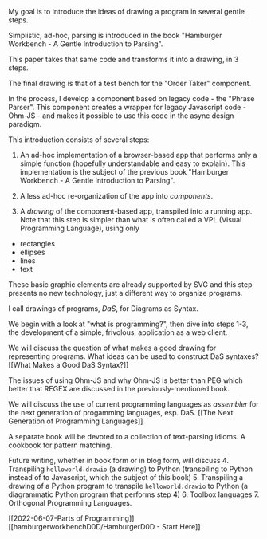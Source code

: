 My goal is to introduce the ideas of drawing a program in several gentle steps.

Simplistic, ad-hoc, parsing is introduced in the book "Hamburger Workbench - A Gentle Introduction to Parsing".

This paper takes that same code and transforms it into a drawing, in 3 steps.

The final drawing is that of a test bench for the "Order Taker" component.

In the process, I develop a component based on legacy code - the "Phrase Parser".  This component creates a wrapper for legacy Javascript code - Ohm-JS - and makes it possible to use this code in the async design paradigm.

This introduction consists of several steps:

1. An ad-hoc implementation of a browser-based app that performs only a simple function (hopefully understandable and easy to explain).  This implementation is the subject of the previous book "Hamburger Workbench - A Gentle Introduction to Parsing".

2. A less ad-hoc re-organization of the app into *components*.

3. A *drawing* of the component-based app, transpiled into a running app.  Note that this step is simpler than what is often called a VPL (Visual Programming Language), using only
- rectangles
- ellipses
- lines
- text

These basic graphic elements are already supported by SVG and this step presents no new technology, just a different way to organize programs.


I call drawings of programs, *DaS*, for Diagrams as Syntax.

We begin with a look at "what is programming?", then dive into steps 1-3, the development of a simple, frivolous, application as a web client.

We will discuss the question of what makes a good drawing for representing programs.  What ideas can be used to construct DaS syntaxes? [[What Makes a Good DaS Syntax?]]

The issues of using Ohm-JS and why Ohm-JS is better than PEG which better that REGEX are discussed in the previously-mentioned book.

We will discuss the use of current programming languages as *assembler* for the next generation of progamming languages, esp. DaS. [[The Next Generation of Programming Languages]]

A separate book will be devoted to a collection of text-parsing idioms.  A cookbook for pattern matching.

Future writing, whether in book form or in blog form, will discuss
4. Transpiling `helloworld.drawio` (a drawing) to Python (transpiling to Python instead of to Javascript, which the subject of this book)
5. Transpiling a drawing of a Python program to transpile `helloworld.drawio` to Python (a diagrammatic Python program that performs step 4)
6. Toolbox languages
7. Orthogonal Programming Languages.

[[2022-06-07-Parts of Programming]]
[[hamburgerworkbenchD0D/HamburgerD0D - Start Here]]
